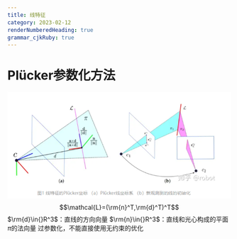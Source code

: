 ```yaml
---
title: 线特征
category: 2023-02-12
renderNumberedHeading: true
grammar_cjkRuby: true
---
```



# Plücker参数化方法
![enter description here](./images/1676182102033.png)
$$\mathcal{L}=(\rm{n}^T,\rm{d}^T)^T$$
$\rm{d}\in{}R^3$：直线的方向向量
$\rm{n}\in{}R^3$：直线和光心构成的平面$\pi$的法向量
过参数化，不能直接使用无约束的优化
